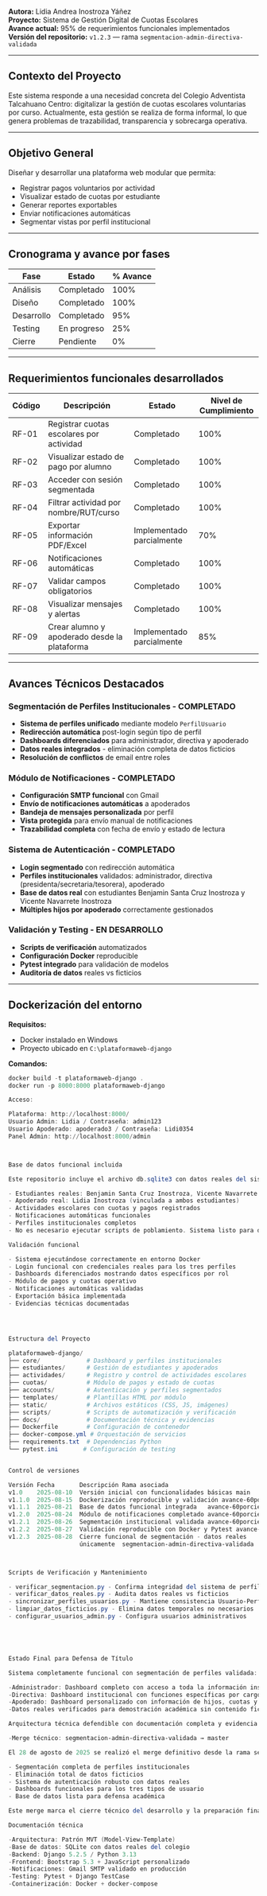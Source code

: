 **Autora:** Lidia Andrea Inostroza Yáñez  
**Proyecto:** Sistema de Gestión Digital de Cuotas Escolares  
**Avance actual:** 95% de requerimientos funcionales implementados  
**Versión del repositorio:** `v1.2.3` — rama `segmentacion-admin-directiva-validada`

---

## Contexto del Proyecto

Este sistema responde a una necesidad concreta del Colegio Adventista Talcahuano Centro: digitalizar la gestión de cuotas escolares voluntarias por curso. Actualmente, esta gestión se realiza de forma informal, lo que genera problemas de trazabilidad, transparencia y sobrecarga operativa.

---

## Objetivo General

Diseñar y desarrollar una plataforma web modular que permita:

- Registrar pagos voluntarios por actividad  
- Visualizar estado de cuotas por estudiante  
- Generar reportes exportables  
- Enviar notificaciones automáticas  
- Segmentar vistas por perfil institucional  

---

## Cronograma y avance por fases

| Fase       | Estado      | % Avance |
|------------|-------------|----------|
| Análisis   | Completado  | 100%     |
| Diseño     | Completado  | 100%     |
| Desarrollo | Completado  | 95%      |
| Testing    | En progreso | 25%      |
| Cierre     | Pendiente   | 0%       |

---

## Requerimientos funcionales desarrollados

| Código  | Descripción                                         | Estado                        | Nivel de Cumplimiento |
|---------|-----------------------------------------------------|-------------------------------|----------------------|
| RF-01   | Registrar cuotas escolares por actividad           | Completado                    | 100%                 |
| RF-02   | Visualizar estado de pago por alumno               | Completado                    | 100%                 |
| RF-03   | Acceder con sesión segmentada                      | Completado                    | 100%                 |
| RF-04   | Filtrar actividad por nombre/RUT/curso             | Completado                    | 100%                 |
| RF-05   | Exportar información PDF/Excel                     | Implementado parcialmente     | 70%                  |
| RF-06   | Notificaciones automáticas                         | Completado                    | 100%                 |
| RF-07   | Validar campos obligatorios                        | Completado                    | 100%                 |
| RF-08   | Visualizar mensajes y alertas                      | Completado                    | 100%                 |
| RF-09   | Crear alumno y apoderado desde la plataforma       | Implementado parcialmente     | 85%                  |

---

## Avances Técnicos Destacados

### Segmentación de Perfiles Institucionales - COMPLETADO
- **Sistema de perfiles unificado** mediante modelo `PerfilUsuario`
- **Redirección automática** post-login según tipo de perfil
- **Dashboards diferenciados** para administrador, directiva y apoderado
- **Datos reales integrados** - eliminación completa de datos ficticios
- **Resolución de conflictos** de email entre roles

### Módulo de Notificaciones - COMPLETADO
- **Configuración SMTP funcional** con Gmail
- **Envío de notificaciones automáticas** a apoderados
- **Bandeja de mensajes personalizada** por perfil
- **Vista protegida** para envío manual de notificaciones
- **Trazabilidad completa** con fecha de envío y estado de lectura

### Sistema de Autenticación - COMPLETADO
- **Login segmentado** con redirección automática
- **Perfiles institucionales** validados: administrador, directiva (presidenta/secretaria/tesorera), apoderado
- **Base de datos real** con estudiantes Benjamin Santa Cruz Inostroza y Vicente Navarrete Inostroza
- **Múltiples hijos por apoderado** correctamente gestionados

### Validación y Testing - EN DESARROLLO
- **Scripts de verificación** automatizados
- **Configuración Docker** reproducible
- **Pytest integrado** para validación de modelos
- **Auditoría de datos** reales vs ficticios

---

## Dockerización del entorno

**Requisitos:**
- Docker instalado en Windows  
- Proyecto ubicado en `C:\plataformaweb-django`  

**Comandos:**

```powershell
docker build -t plataformaweb-django .
docker run -p 8000:8000 plataformaweb-django

Acceso:

Plataforma: http://localhost:8000/
Usuario Admin: Lidia / Contraseña: admin123
Usuario Apoderado: apoderado3 / Contraseña: Lidi0354
Panel Admin: http://localhost:8000/admin



Base de datos funcional incluida

Este repositorio incluye el archivo db.sqlite3 con datos reales del sistema escolar digital validados para defensa de título:

- Estudiantes reales: Benjamin Santa Cruz Inostroza, Vicente Navarrete Inostroza
- Apoderado real: Lidia Inostroza (vinculada a ambos estudiantes)
- Actividades escolares con cuotas y pagos registrados
- Notificaciones automáticas funcionales
- Perfiles institucionales completos
- No es necesario ejecutar scripts de poblamiento. Sistema listo para demostración académica.

Validación funcional

- Sistema ejecutándose correctamente en entorno Docker
- Login funcional con credenciales reales para los tres perfiles
- Dashboards diferenciados mostrando datos específicos por rol
- Módulo de pagos y cuotas operativo
- Notificaciones automáticas validadas
- Exportación básica implementada
- Evidencias técnicas documentadas




Estructura del Proyecto

plataformaweb-django/
├── core/             # Dashboard y perfiles institucionales
├── estudiantes/      # Gestión de estudiantes y apoderados
├── actividades/      # Registro y control de actividades escolares
├── cuotas/           # Módulo de pagos y estado de cuotas
├── accounts/         # Autenticación y perfiles segmentados
├── templates/        # Plantillas HTML por módulo
├── static/           # Archivos estáticos (CSS, JS, imágenes)
├── scripts/          # Scripts de automatización y verificación
├── docs/             # Documentación técnica y evidencias
├── Dockerfile        # Configuración de contenedor
├── docker-compose.yml # Orquestación de servicios
├── requirements.txt  # Dependencias Python
└── pytest.ini       # Configuración de testing


Control de versiones

Versión	Fecha	    Descripción	Rama asociada
v1.0	2025-08-10	Versión inicial con funcionalidades básicas	main
v1.1.0	2025-08-15	Dockerización reproducible y validación	avance-60porciento
v1.1.1	2025-08-21	Base de datos funcional integrada	avance-60porciento
v1.2.0	2025-08-24	Módulo de notificaciones completado	avance-60porciento
v1.2.1	2025-08-26	Segmentación institucional validada	avance-60porciento
v1.2.2	2025-08-27	Validación reproducible con Docker y Pytest	avance-60porciento
v1.2.3	2025-08-28	Cierre funcional de segmentación - datos reales         
                    únicamente	segmentacion-admin-directiva-validada



Scripts de Verificación y Mantenimiento

- verificar_segmentacion.py - Confirma integridad del sistema de perfiles
- verificar_datos_reales.py - Audita datos reales vs ficticios
- sincronizar_perfiles_usuarios.py - Mantiene consistencia Usuario-Perfil
- limpiar_datos_ficticios.py - Elimina datos temporales no necesarios
- configurar_usuarios_admin.py - Configura usuarios administrativos





Estado Final para Defensa de Título

Sistema completamente funcional con segmentación de perfiles validada:

-Administrador: Dashboard completo con acceso a toda la información institucional
-Directiva: Dashboard institucional con funciones específicas por cargo (presidenta/secretaria/tesorera)
-Apoderado: Dashboard personalizado con información de hijos, cuotas y actividades
-Datos reales verificados para demostración académica sin contenido ficticio.

Arquitectura técnica defendible con documentación completa y evidencia de funcionamiento.

-Merge técnico: segmentacion-admin-directiva-validada → master

El 28 de agosto de 2025 se realizó el merge definitivo desde la rama segmentacion-admin-directiva-validada hacia master, consolidando:

- Segmentación completa de perfiles institucionales
- Eliminación total de datos ficticios
- Sistema de autenticación robusto con datos reales
- Dashboards funcionales para los tres tipos de usuario
- Base de datos lista para defensa académica

Este merge marca el cierre técnico del desarrollo y la preparación final para defensa de título.

Documentación técnica

-Arquitectura: Patrón MVT (Model-View-Template)
-Base de datos: SQLite con datos reales del colegio
-Backend: Django 5.2.5 / Python 3.13
-Frontend: Bootstrap 5.3 + JavaScript personalizado
-Notificaciones: Gmail SMTP validado en producción
-Testing: Pytest + Django TestCase
-Containerización: Docker + docker-compose


